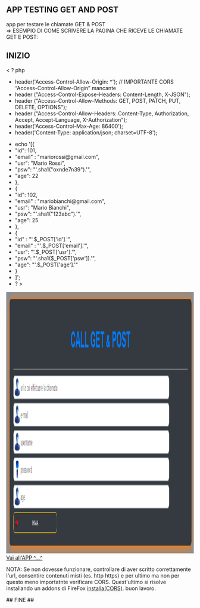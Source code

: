 <link rel="shortcut icon" href="img/sun.png" type="image/x-icon" sizes="16x16">

## APP TESTING GET AND POST

app per testare le chiamate GET &amp; POST
<br />
 => ESEMPIO DI COME SCRIVERE LA PAGINA CHE RICEVE LE CHIAMATE GET E POST:
<br />

## INIZIO ##

< ? php
<ul>
    <li>header('Access-Control-Allow-Origin: *'); // IMPORTANTE CORS “Access-Control-Allow-Origin” mancante</li>
    <li>header ("Access-Control-Expose-Headers: Content-Length, X-JSON");</li>
    <li>header ("Access-Control-Allow-Methods: GET, POST, PATCH, PUT, DELETE, OPTIONS");</li>
    <li>header ("Access-Control-Allow-Headers: Content-Type, Authorization, Accept, Accept-Language, X-Authorization");</li>
    <li>header('Access-Control-Max-Age: 86400');</li>
    <li>header('Content-Type: application/json; charset=UTF-8');</li>
 </ul>
 <ul>
    <li>echo '[{</li>
            <li>"id": 101,</li>
            <li>"email" : "mariorossi@gmail.com",</li>
            <li>"usr": "Mario Rossi",</li>
            <li>"psw": "'.sha1("oxnde7n39").'",</li>
            <li>"age": 22</li>
        <li>},</li>
        <li>{</li>
            <li>"id": 102,</li>
            <li>"email" : "mariobianchi@gmail.com",</li>
            <li>"usr": "Mario Bianchi",</li>
            <li>"psw": "'.sha1("123abc").'",</li>
            <li>"age": 25</li>
        <li>},</li>
        <li>{</li>
            <li>"id" : "'.$_POST['id'].'",</li>
            <li>"email" : "'.$_POST['email'].'",</li>
            <li>"usr": "'.$_POST['usr'].'",</li>
            <li>"psw": "'.sha1($_POST['psw']).'",</li>
            <li>"age": "'.$_POST['age'].'"</li>
        <li>}</li>
    <li>]';
    <li>? ></li>
</ul>

<img src="img/screen-shot.png" width="1000" height="700" alt="Immagine non disponibile" />
<br />
<a href="https://ivanpierdeveloper.github.io/call-get-post/" target="_blank">Vai all'APP ^__^</a>

<!-- <img src="https://cdn.shopify.com/s/files/1/0104/7583/1377/products/GOH72169.001_1_1200x1200.jpg?v=1616437645" /> -->

<p>NOTA: Se non dovesse funzionare, controllare di aver scritto correttamente l'url, consentire contenuti misti (es. http https) e per ultimo ma non per questo meno importatnte verificare CORS. Quest'ultimo si risolve installando un addons di FireFox <a href="https://addons.mozilla.org/it/firefox/addon/cors-everywhere/">installa(CORS)</a>. buon lavoro.</p>
## FINE ##
